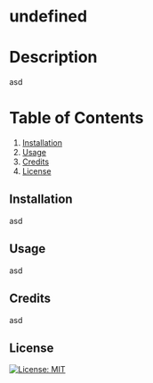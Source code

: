 # undefined
        
  # Description
  asd
  # Table of Contents
  1. [Installation](#install)
  2. [Usage](#howTo)
  3. [Credits](#collab)
  4. [License](#license)
  
  ## Installation <a name="intall"></a>
  asd
  ## Usage <a name="howTo"></a>        
  asd
  ## Credits <a name="collab"></a>
  asd
  ## License <a name="license"></a>
  [![License: MIT](https://img.shields.io/badge/License-MIT-yellow.svg)](https://opensource.org/licenses/MIT)